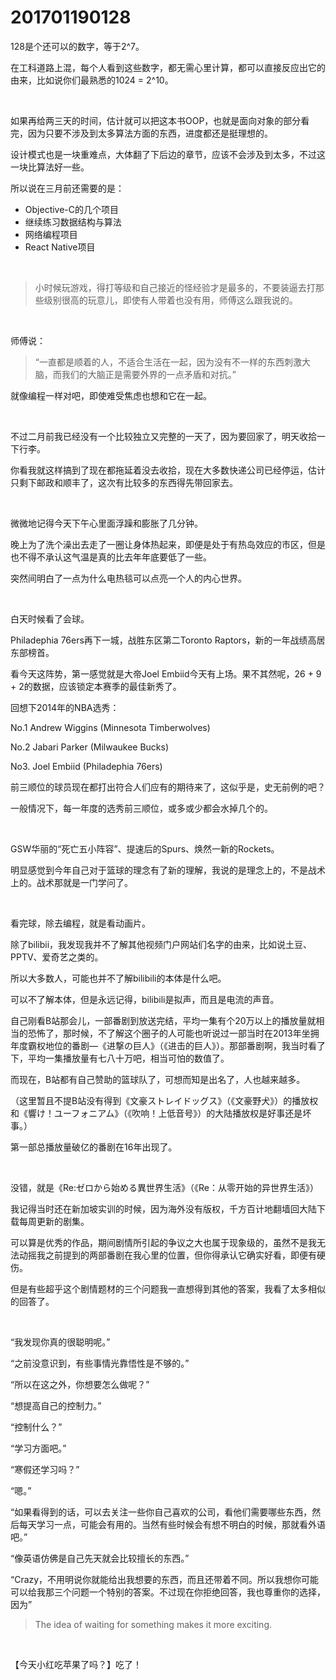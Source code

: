 # 201701190128

128是个还可以的数字，等于2^7。

在工科道路上混，每个人看到这些数字，都无需心里计算，都可以直接反应出它的由来，比如说你们最熟悉的1024 = 2^10。

<br/>

如果再给两三天的时间，估计就可以把这本书OOP，也就是面向对象的部分看完，因为只要不涉及到太多算法方面的东西，进度都还是挺理想的。

设计模式也是一块重难点，大体翻了下后边的章节，应该不会涉及到太多，不过这一块比算法好一些。

所以说在三月前还需要的是：

* Objective-C的几个项目
* 继续练习数据结构与算法
* 网络编程项目
* React Native项目

<br/>

> 小时候玩游戏，得打等级和自己接近的怪经验才是最多的，不要装逼去打那些级别很高的玩意儿，即使有人带着也没有用，师傅这么跟我说的。

<br/>

师傅说：

> “一直都是顺着的人，不适合生活在一起，因为没有不一样的东西刺激大脑，而我们的大脑正是需要外界的一点矛盾和对抗。”

就像编程一样对吧，即使难受焦虑也想和它在一起。

<br/>

不过二月前我已经没有一个比较独立又完整的一天了，因为要回家了，明天收拾一下行李。

你看我就这样搞到了现在都拖延着没去收拾，现在大多数快递公司已经停运，估计只剩下邮政和顺丰了，这次有比较多的东西得先带回家去。

<br/>

微微地记得今天下午心里面浮躁和膨胀了几分钟。

晚上为了洗个澡出去走了一圈让身体热起来，即便是处于有热岛效应的市区，但是也不得不承认这气温是真的比去年年底要低了一些。

突然间明白了一点为什么电热毯可以点亮一个人的内心世界。

<br/>

白天时候看了会球。

Philadephia 76ers再下一城，战胜东区第二Toronto Raptors，新的一年战绩高居东部榜首。

看今天这阵势，第一感觉就是大帝Joel Embiid今天有上场。果不其然呢，26 + 9 + 2的数据，应该锁定本赛季的最佳新秀了。

回想下2014年的NBA选秀：

No.1 Andrew Wiggins (Minnesota Timberwolves)

No.2 Jabari Parker (Milwaukee Bucks)

No3. Joel Embiid (Philadephia 76ers)

前三顺位的球员现在都打出符合人们应有的期待来了，这似乎是，史无前例的吧？

一般情况下，每一年度的选秀前三顺位，或多或少都会水掉几个的。

<br/>

GSW华丽的“死亡五小阵容”、提速后的Spurs、焕然一新的Rockets。

明显感觉到今年自己对于篮球的理念有了新的理解，我说的是理念上的，不是战术上的。战术那就是一门学问了。

<br/>

看完球，除去编程，就是看动画片。

除了bilibii，我发现我并不了解其他视频门户网站们名字的由来，比如说土豆、PPTV、爱奇艺之类的。

所以大多数人，可能也并不了解bilibili的本体是什么吧。

可以不了解本体，但是永远记得，bilibili是拟声，而且是电流的声音。

自己刚看B站那会儿，一部番剧到放送完结，平均一集有个20万以上的播放量就相当的恐怖了，那时候，不了解这个圈子的人可能也听说过一部当时在2013年坐拥年度霸权地位的番剧—《进撃の巨人》（《进击的巨人》）。那部番剧啊，我当时看了下，平均一集播放量有七八十万吧，相当可怕的数值了。

而现在，B站都有自己赞助的篮球队了，可想而知是出名了，人也越来越多。

（这里暂且不提B站没有得到《文豪ストレイドッグス》（《文豪野犬》）的播放权和《響け！ユーフォニアム》（《吹响！上低音号》）的大陆播放权是好事还是坏事。）

第一部总播放量破亿的番剧在16年出现了。

<br/>

没错，就是《Re:ゼロから始める異世界生活》（《Re：从零开始的异世界生活》）

我记得当时还在新加坡实训的时候，因为海外没有版权，千方百计地翻墙回大陆下载每周更新的剧集。

可以算是优秀的作品，期间剧情所引起的争议之大也属于现象级的，虽然不是我无法动摇我之前提到的两部番剧在我心里的位置，但你得承认它确实好看，即便有硬伤。

但是有些超乎这个剧情题材的三个问题我一直想得到其他的答案，我看了太多相似的回答了。

<br/>

“我发现你真的很聪明呢。”

“之前没意识到，有些事情光靠悟性是不够的。”

“所以在这之外，你想要怎么做呢？”

“想提高自己的控制力。”

“控制什么？”

“学习方面吧。”

“寒假还学习吗？”

“嗯。”

“如果看得到的话，可以去关注一些你自己喜欢的公司，看他们需要哪些东西，然后每天学习一点，可能会有用的。当然有些时候会有想不明白的时候，那就看外语吧。”

“像英语仿佛是自己先天就会比较擅长的东西。”

“Crazy，不用明说你就能给出我想要的东西，而且还带着不同。所以我想你可能可以给我那三个问题一个特别的答案。不过现在你拒绝回答，我也尊重你的选择，因为”

> The idea of waiting for something makes it more exciting.

<br/>

【今天小红吃苹果了吗？】吃了！